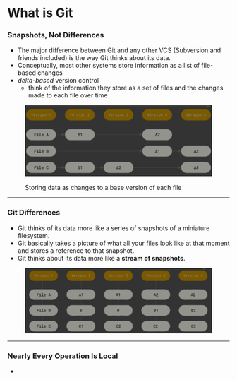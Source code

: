 # What is Git

### Snapshots, Not Differences

* The major difference between Git and any other VCS (Subversion and friends included) is the way Git thinks about its data.
* Conceptually, most other systems store information as a list of file-based changes
* _delta-based_ version control
  * think of the information they store as a set of files and the changes made to each file over time

<figure><img src="../../.gitbook/assets/image (5).png" alt=""><figcaption><p>Storing data as changes to a base version of each file</p></figcaption></figure>

***

### Git Differences&#x20;

* Git thinks of its data more like a series of snapshots of a miniature filesystem.
* Git basically takes a picture of what all your files look like at that moment and stores a reference to that snapshot.
* Git thinks about its data more like a **stream of snapshots**.

<figure><img src="../../.gitbook/assets/image (6).png" alt=""><figcaption></figcaption></figure>

***

### Nearly Every Operation Is Local

*
